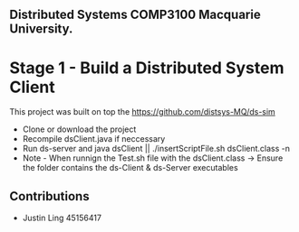 ## Distributed Systems COMP3100 Macquarie University. 
# Stage 1 - Build a Distributed System Client
This project was built on top the https://github.com/distsys-MQ/ds-sim
- Clone or download the project
- Recompile dsClient.java if neccessary
- Run ds-server and java dsClient || ./insertScriptFile.sh dsClient.class -n
- Note - When runnign the Test.sh file with the dsClient.class -> Ensure the folder contains the ds-Client & ds-Server executables


## Contributions
- Justin Ling 45156417

